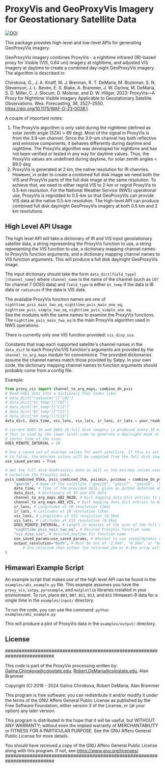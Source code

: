 # ProxyVis and GeoProxyVis Imagery for Geostationary Satellite Data

[![DOI](https://zenodo.org/badge/DOI/10.5281/zenodo.12557547.svg)](https://doi.org/10.5281/zenodo.12557547)

This package provides high-level and low-level APIs for generating GeoProxyVis
imagery. 

GeoProxyVis imagery combines ProxyVis - a nighttime infrared (IR)-based proxy
for Visible (VIS, 0.64 um) imagery at nighttime, and adjusted VIS imagery at
daytime to create a combined day-night GeoProxyVis imagery. The algorithm is
described in:

Chirokova, G., J. A. Knaff, M. J. Brennan, R. T. DeMaria, M. Bozeman, S. N.
Stevenson, J. L. Beven, E. S. Blake, A. Brammer, J. W. Darlow, M. DeMaria, S.
D. Miller, C. J. Slocum, D. Molenar, and D. W. Hillger, 2023: ProxyVis—A
Proxy for Nighttime Visible Imagery Applicable to Geostationary Satellite
Observations. Wea. Forecasting, 38, 2527–2550,
https://doi.org/10.1175/WAF-D-23-0038.1.


A couple of important notes:
1)  The ProxyVis algorithm is only valid during the nighttime (defined as solar
zenith angle (SZA) > 89 deg). Most of the signal in ProxyVis is from the 3.9-um
channel. Since the 3.9-um channel has both reflective and emissive components,
it behaves differently during daytime and nighttime. The ProxyVis algorithm was
developed for nighttime and has not been verified or tested in any way for
daytime values. Thus, the ProxyVis values are undefined during daytime, for
solar zenith angles < 89.0 deg 
2) ProxyVis is generated at 2 km, the native resolution for IR channles.
However, in order to create a combined full disk image we need both the VIS and
ProxyVis parts of the full disk image at the same resolution. To achieve that,
we need to either regrid VIS to 2-km or regrid ProxyVis to 0.5-km resolution.
For the National Weather Service (NWS) operational use, ProxyVis is regridded
to 0.5-km so that GeoProxyVis can provide VIS data at the native 0.5-km
resolution. The high-level API can produce combined full disk day/night
GeoProxyVis imagery at both 0.5 km and 2 km resolutions. 

## High Level API Usage 
The high level API will take a dictionary of IR and VIS input geostationary
satellite data, a string representing the ProxyVis function to use, a string
representing the VIS function to use, a dictionary mapping channel names to
ProxyVis function arguments, and a dictionary mapping channel names to VIS
function arguments. This will produce a full disk day/night GeoProxyVis image.

The input dictionary should take the form `data_dict[field_type][channel_name]`
where `channel_name` is the name of the channel (such as `C07` for channel 7
GOES data) and `field_type` is either `bt_temp` if the data is IR data or
`radiances` if the data is VIS data.

The available ProxyVis function names are one of 
    `nighttime_pvis_main_two_eq`,
    `nighttime_pvis_main_one_eq`, 
    `nighttime_pvis_simple_two_eq`,
    `nighttime_pvis_simple_one_eq`.  
See the modules with the same names to examine the ProxyVis functions. The
`nighttime_pvis_main_two_eq` is the main ProxyVis algorithm used in NWS
operations. 

There is currently only one VIS function provided: `vis_disp_sza`.

Constants that map each supported satellite's channel names in the `data_dict`
to each ProxyVis/VIS  function's arguments are provided by the
`channel_to_arg_maps` module for convenience.  The provided dictionaries assume
the channel names match those provided by Satpy. In your own code, the
dictionary mapping channel names to function arguments should probably come
from a config file.

Example:
```python
from proxy_vis import channel_to_arg_maps, combine_dn_pvis
# Read GOES data into a dictionary that looks like:
# data_dict["radiances"]["C02"]
# data_dict["bt_temp"]["C07"]
# data_dict["bt_temp"]["C11"]
# data_dict["bt_temp"]["C13"]
# data_dict["bt_temp"]["C15"]
data_dict, data_time, vis_lons, vis_lats, ir_lons, ir_lats = your_reader(goes_filenames)

# Current GOES-16 and GOES-18 full disk imagery is produced every 10 minutes.
# This is used by the lower level code to generate a day/night mask at the 
# center time of the scan.
GOES_MINUTE_INTERVAL = 10

# Use a saved set of min/max values for each satellite. If this is set
# to false, the min/max values will be computed from the full disk image data at runtime.
use_saved_params = True

# Get the full disk GeoProxyVis data as well as the min/max values used to
# normalize the ProxyVis data.
pvis_combined_05km, pvis_combined_2km, pvismin, pvismax = combine_dn_pvis.get_all_vis_pvis(
    "goes16", # Name of the satellite ("goes16", "goes17", "goes18", "himawari8", "himawari9", "meteosat-9", "meteosat-11")
    data_time, # Time of the provided data, given as python datetime object
    data_dict, # Dictionary of IR and VIS data
    channel_to_arg_maps.ABI_MAIN, # Dict mapping data_dict entries to pvis function args
    channel_to_arg_maps.ABI_VIS, # Dict mapping data_dict entries to daytime vis function args
    ir_lons, # Longitudes at IR resolution (2km)
    ir_lats, # Latitudes at IR resolution (2km)
    vis_lons, # Longitudes at VIS resolution (0.5km)
    vis_lats, # Latitudes at VIS resolution (0.5km)
    GOES_MINUTE_INTERVAL, # Length in minutes of the scan of the full disk
    "nighttime_pvis_main_two_eq", # Desired ProxyVis function name
    "vis_disp_sza", # Desired daytime Vis function name
    use_saved_params=use_saved_params, # Whether to use saved/dynamic normalization for ProxyVis
    output_resolution="both", # Must be one of "2.0km", "0.5km", or "both". If "2.0km" or "0.5km"
        # are selected then either the returned 2km or 0.5km array will be set to None.
) 
```

## Himawari Example Script
An example script that makes use of the high level API can be found in the
`examples/ahi_example.py` file. This example assumes you have the `proxy_vis`,
`satpy`, `pyresample`, and `matplotlib` libraries installed in your environment.
To run, place `B03`, `B07`, `B11`, `B13`, and `B15` Himawari-9 data for a single
time in the `examples/input/` directory. 

To run the code, you can use the command:
`python examples/ahi_example.py`

This will produce a plot of ProxyVis data in the `examples/output/` directory.

## License
##########################################################################

This code is part of the ProxyVis processing written by:
Galina.Chirokova@colostate.edu; Robert.DeMaria@colostate.edu,
Alan Brammer

Copyright (C) 2018 - 2024  Galina Chirokova, Robert DeMaria, Alan Brammer

This program is free software: you can redistribute it and/or modify
it under the terms of the GNU Affero General Public License as published
by the Free Software Foundation, either version 3 of the License, or
(at your option) any later version.

This program is distributed in the hope that it will be useful,
but WITHOUT ANY WARRANTY; without even the implied warranty of
MERCHANTABILITY or FITNESS FOR A PARTICULAR PURPOSE.  See the
GNU Affero General Public License for more details.

You should have received a copy of the GNU Affero General Public License
along with this program.  If not, see <https://www.gnu.org/licenses/>.
##########################################################################

